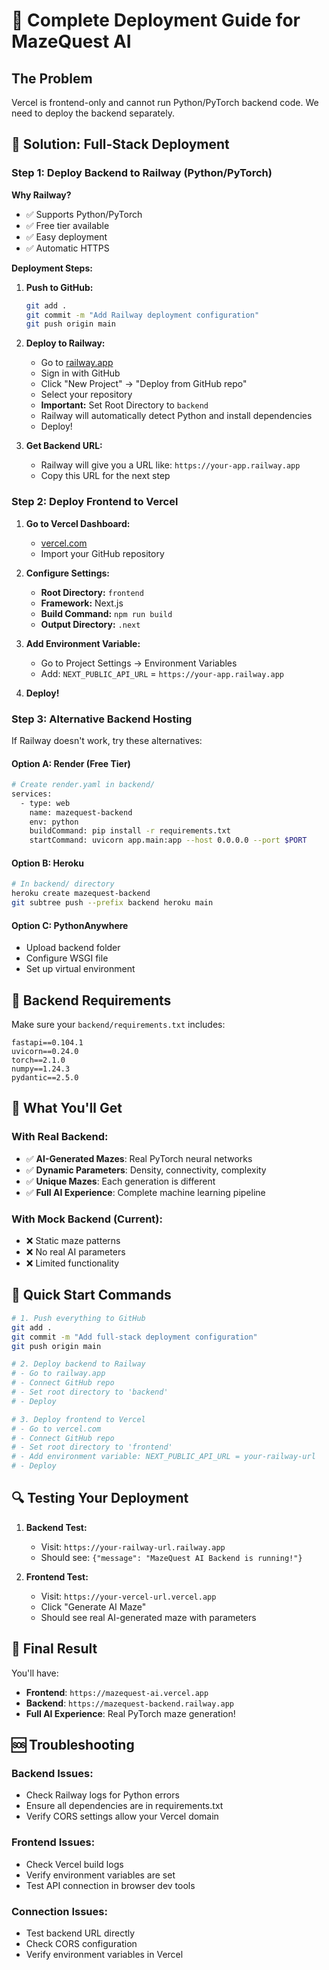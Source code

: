 # 🚀 Complete Deployment Guide for MazeQuest AI

## The Problem
Vercel is frontend-only and cannot run Python/PyTorch backend code. We need to deploy the backend separately.

## 🎯 Solution: Full-Stack Deployment

### Step 1: Deploy Backend to Railway (Python/PyTorch)

**Why Railway?**
- ✅ Supports Python/PyTorch
- ✅ Free tier available
- ✅ Easy deployment
- ✅ Automatic HTTPS

**Deployment Steps:**

1. **Push to GitHub:**
   ```bash
   git add .
   git commit -m "Add Railway deployment configuration"
   git push origin main
   ```

2. **Deploy to Railway:**
   - Go to [railway.app](https://railway.app)
   - Sign in with GitHub
   - Click "New Project" → "Deploy from GitHub repo"
   - Select your repository
   - **Important:** Set Root Directory to `backend`
   - Railway will automatically detect Python and install dependencies
   - Deploy!

3. **Get Backend URL:**
   - Railway will give you a URL like: `https://your-app.railway.app`
   - Copy this URL for the next step

### Step 2: Deploy Frontend to Vercel

1. **Go to Vercel Dashboard:**
   - [vercel.com](https://vercel.com)
   - Import your GitHub repository

2. **Configure Settings:**
   - **Root Directory:** `frontend`
   - **Framework:** Next.js
   - **Build Command:** `npm run build`
   - **Output Directory:** `.next`

3. **Add Environment Variable:**
   - Go to Project Settings → Environment Variables
   - Add: `NEXT_PUBLIC_API_URL` = `https://your-app.railway.app`

4. **Deploy!**

### Step 3: Alternative Backend Hosting

If Railway doesn't work, try these alternatives:

#### Option A: Render (Free Tier)
```bash
# Create render.yaml in backend/
services:
  - type: web
    name: mazequest-backend
    env: python
    buildCommand: pip install -r requirements.txt
    startCommand: uvicorn app.main:app --host 0.0.0.0 --port $PORT
```

#### Option B: Heroku
```bash
# In backend/ directory
heroku create mazequest-backend
git subtree push --prefix backend heroku main
```

#### Option C: PythonAnywhere
- Upload backend folder
- Configure WSGI file
- Set up virtual environment

## 🔧 Backend Requirements

Make sure your `backend/requirements.txt` includes:
```
fastapi==0.104.1
uvicorn==0.24.0
torch==2.1.0
numpy==1.24.3
pydantic==2.5.0
```

## 🎯 What You'll Get

### With Real Backend:
- ✅ **AI-Generated Mazes**: Real PyTorch neural networks
- ✅ **Dynamic Parameters**: Density, connectivity, complexity
- ✅ **Unique Mazes**: Each generation is different
- ✅ **Full AI Experience**: Complete machine learning pipeline

### With Mock Backend (Current):
- ❌ Static maze patterns
- ❌ No real AI parameters
- ❌ Limited functionality

## 🚀 Quick Start Commands

```bash
# 1. Push everything to GitHub
git add .
git commit -m "Add full-stack deployment configuration"
git push origin main

# 2. Deploy backend to Railway
# - Go to railway.app
# - Connect GitHub repo
# - Set root directory to 'backend'
# - Deploy

# 3. Deploy frontend to Vercel
# - Go to vercel.com
# - Connect GitHub repo
# - Set root directory to 'frontend'
# - Add environment variable: NEXT_PUBLIC_API_URL = your-railway-url
# - Deploy
```

## 🔍 Testing Your Deployment

1. **Backend Test:**
   - Visit: `https://your-railway-url.railway.app`
   - Should see: `{"message": "MazeQuest AI Backend is running!"}`

2. **Frontend Test:**
   - Visit: `https://your-vercel-url.vercel.app`
   - Click "Generate AI Maze"
   - Should see real AI-generated maze with parameters

## 🎉 Final Result

You'll have:
- **Frontend**: `https://mazequest-ai.vercel.app`
- **Backend**: `https://mazequest-backend.railway.app`
- **Full AI Experience**: Real PyTorch maze generation!

## 🆘 Troubleshooting

### Backend Issues:
- Check Railway logs for Python errors
- Ensure all dependencies are in requirements.txt
- Verify CORS settings allow your Vercel domain

### Frontend Issues:
- Check Vercel build logs
- Verify environment variables are set
- Test API connection in browser dev tools

### Connection Issues:
- Test backend URL directly
- Check CORS configuration
- Verify environment variables in Vercel
